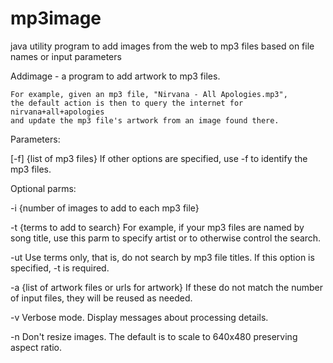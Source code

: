 mp3image
========

java utility program to add images from the web to mp3 files based on file names or input parameters

Addimage - a program to add artwork to mp3 files.

	For example, given an mp3 file, "Nirvana - All Apologies.mp3",
	the default action is then to query the internet for nirvana+all+apologies
	and update the mp3 file's artwork from an image found there.

Parameters:

[-f] {list of mp3 files}
	If other options are specified, use -f to identify the mp3 files.

Optional parms:

-i {number of images to add to each mp3 file}

-t {terms to add to search}
	For example, if your mp3 files are named by song title,
	use this parm to specify artist or to otherwise control the search.

-ut
	Use terms only, that is, do not search by mp3 file titles.
	If this option is specified, -t is required.
 
-a {list of artwork files or urls for artwork}
	If these do not match the number of input files,
	they will be reused as needed.

-v
	Verbose mode.  Display messages about processing details.

-n
	Don't resize images.  The default is to scale to 640x480 preserving aspect ratio.


